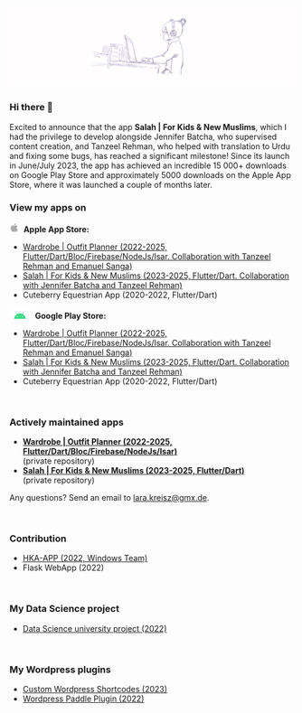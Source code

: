 ![Lara Kreisz Header](https://github.com/larakreisz/larakreisz/blob/main/20230423_155044_0000.png)
---------

### Hi there 👋
Excited to announce that the app **Salah | For Kids & New Muslims**, which I had the privilege to develop alongside Jennifer Batcha, who supervised content creation, and Tanzeel Rehman, who helped with translation to Urdu and fixing some bugs, has reached a significant milestone! Since its launch in June/July 2023, the app has achieved an incredible 15 000+ downloads on Google Play Store and approximately 5000 downloads on the Apple App Store, where it was launched a couple of months later. 


### View my apps on

<div><img src="https://github.com/larakreisz/larakreisz/blob/main/Apple_symbol.png" width="auto" height="17"/>&nbsp; <b>Apple App Store: </b></div>
<div>
   <ul>
    <li><a href="https://apps.apple.com/de/app/fashion-lookbook/id6444239032">Wardrobe | Outfit Planner (2022-2025, Flutter/Dart/Bloc/Firebase/NodeJs/Isar. Collaboration with Tanzeel Rehman and Emanuel Sanga)</a></li>
    <li><a href="https://apps.apple.com/us/app/learn-salah-prayer/id1668012959">Salah | For Kids & New Muslims (2023-2025, Flutter/Dart. Collaboration with Jennifer Batcha and Tanzeel Rehman)</a></li>
    <li>Cuteberry Equestrian App (2020-2022, Flutter/Dart)</li>
  </ul> 
</div>

<div><img src="https://github.com/larakreisz/larakreisz/blob/main/Android_symbol.png" width="auto" height="20"/>&nbsp;  <b>Google Play Store: </b></div>
<div>
   <ul>
    <li><a href="https://play.google.com/store/apps/details?id=com.larakreisz.fashionlookbook">Wardrobe | Outfit Planner (2022-2025, Flutter/Dart/Bloc/Firebase/NodeJs/Isar. Collaboration with Tanzeel Rehman and Emanuel Sanga)</a></li>
    <li><a href="https://play.google.com/store/apps/details?id=com.larakreisz.findingpeace">Salah | For Kids & New Muslims (2023-2025, Flutter/Dart. Collaboration with Jennifer Batcha and Tanzeel Rehman)</a></li>
    <li>Cuteberry Equestrian App (2020-2022, Flutter/Dart)</li>
  </ul> 
</div>
<div><br></div>

<!-- ### Other apps, I have worked on

<div>
   <ul>
    <li><a href="https://www.rainmesh.de">Rain Mesh (2023/2024, Responsible for app architecture and app development. Role: Mobile App Developer at Let's dev GmbH & Co. KG)</a></li> 
    <li><a href="https://www.wirtgen-group.com/de-de/produkte/kleemann/technologien/spective-connect/">Spective Connect (2024, Contributed to the development of Spective Connect, including aspects of bidirectional communication and belt scale calibration. Role: Mobile App Developer at Let's dev GmbH & Co. KG.)</a></li>
  </ul> 
</div>
<div><br></div> -->

### Actively maintained apps

<div>
   <ul>
    <li><b><a href="https://github.com/larakreisz/ootd_2.0">Wardrobe | Outfit Planner (2022-2025, Flutter/Dart/Bloc/Firebase/NodeJs/Isar)</a></b><br>(private repository)</li>
    <li><b><a href="https://github.com/larakreisz/salah">Salah | For Kids & New Muslims (2023-2025, Flutter/Dart)</a></b><br>(private repository)<br></li>
  </ul> 
</div>

Any questions? Send an email to lara.kreisz@gmx.de.

<!-- // Make the below code active, if those repositories are private
<div>
   <ul>
    <li><b>Fashion Lookbook (2022/2023, Flutter/Dart/Bloc/Firebase/NodeJs)</b> <br> private repository</li>
    <li><b>Finding Peace (2023, Flutter/Dart)</b> <br>private repository<br></li>
  </ul> 
</div>

If you are interested to view those repositories, please write an email to lara.kreisz@gmx.de 

-->

<div><br></div>

### Contribution
+ <a href="https://apps.microsoft.com/store/detail/hkaapp/9WZDNCRDCPB3">HKA-APP (2022, Windows Team)</a>  
+ Flask WebApp (2022)

<div><br></div>

### My Data Science project
+ [Data Science university project (2022)](https://github.com/larakreisz/data_science_project_2022)

<div><br></div>

### My Wordpress plugins
+ [Custom Wordpress Shortcodes (2023)](https://github.com/larakreisz/wordpress_shortcode_auswahl_thesen)
+ [Wordpress Paddle Plugin (2022)](https://github.com/larakreisz/wordpress-paddle-plugin)

<div><br></div>



<!--
**larakreisz/larakreisz** is a ✨ _special_ ✨ repository because its `README.md` (this file) appears on your GitHub profile.

Here are some ideas to get you started:

🤖
🍎

- 🔭 I’m currently working on ...
- 🌱 I’m currently learning ...
- 👯 I’m looking to collaborate on ...
- 🤔 I’m looking for help with ...
- 💬 Ask me about ...
- 📫 How to reach me: ...
- 😄 Pronouns: ...
- ⚡ Fun fact: ...
-->
